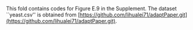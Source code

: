This fold contains codes for Figure E.9 in the Supplement. The dataset ``yeast.csv'' is obtained from [https://github.com/lihualei71/adaptPaper.git](https://github.com/lihualei71/adaptPaper.git).

